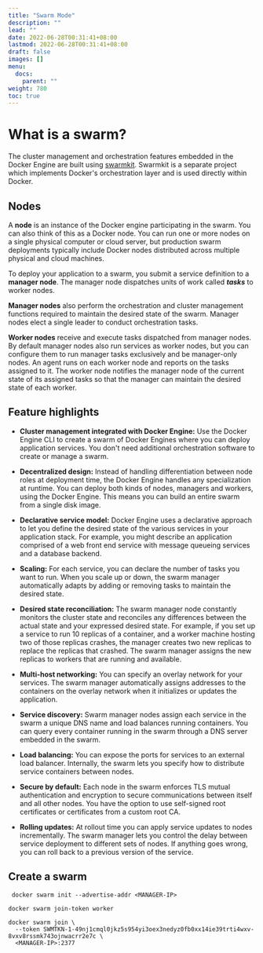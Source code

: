 ```yaml
---
title: "Swarm Mode"
description: ""
lead: ""
date: 2022-06-28T00:31:41+08:00
lastmod: 2022-06-28T00:31:41+08:00
draft: false
images: []
menu:
  docs:
    parent: ""
weight: 780
toc: true
---
```


# What is a swarm?

The cluster management and orchestration features embedded in the Docker Engine
are built using [swarmkit](https://github.com/docker/swarmkit/). Swarmkit is a
separate project which implements Docker's orchestration layer and is used
directly within Docker.

## Nodes

A **node** is an instance of the Docker engine participating in the swarm. You can also think of this as a Docker node. You can run one or more nodes on a single physical computer or cloud server, but production swarm deployments typically include Docker nodes distributed across multiple physical and cloud machines.

To deploy your application to a swarm, you submit a service definition to a **manager node**. The manager node dispatches units of work called ***tasks*** to worker nodes.

**Manager nodes** also perform the orchestration and cluster management functions required to maintain the desired state of the swarm. Manager nodes elect a single leader to conduct orchestration tasks.

**Worker nodes** receive and execute tasks dispatched from manager nodes. By default manager nodes also run services as worker nodes, but you can configure them to run manager tasks exclusively and be manager-only nodes. An agent runs on each worker node and reports on the tasks assigned to it. The worker node notifies the manager node of the current state of its assigned tasks so that the manager can maintain the desired state of each worker.

## Feature highlights

* **Cluster management integrated with Docker Engine:** Use the Docker Engine CLI to create a swarm of Docker Engines where you can deploy application services. You don't need additional orchestration software to create or manage a swarm.

* **Decentralized design:** Instead of handling differentiation between node roles at deployment time, the Docker Engine handles any specialization at runtime. You can deploy both kinds of nodes, managers and workers, using the Docker Engine. This means you can build an entire swarm from a single disk image.

* **Declarative service model:** Docker Engine uses a declarative approach to let you define the desired state of the various services in your application stack. For example, you might describe an application comprised of a web front end service with message queueing services and a database backend.

* **Scaling:** For each service, you can declare the number of tasks you want to run. When you scale up or down, the swarm manager automatically adapts by adding or removing tasks to maintain the desired state.

* **Desired state reconciliation:** The swarm manager node constantly monitors the cluster state and reconciles any differences between the actual state and your expressed desired state. For example, if you set up a service to run 10 replicas of a container, and a worker machine hosting two of those replicas crashes, the manager creates two new replicas to replace the replicas that crashed. The swarm manager assigns the new replicas to workers that are running and available.

* **Multi-host networking:** You can specify an overlay network for your services. The swarm manager automatically assigns addresses to the containers on the overlay network when it initializes or updates the application.

* **Service discovery:** Swarm manager nodes assign each service in the swarm a unique DNS name and load balances running containers. You can query every container running in the swarm through a DNS server embedded in the swarm.

* **Load balancing:** You can expose the ports for services to an external load balancer. Internally, the swarm lets you specify how to distribute service containers between nodes.

* **Secure by default:** Each node in the swarm enforces TLS mutual authentication and encryption to secure communications between itself and all other nodes. You have the option to use self-signed root certificates or certificates from a custom root CA.

* **Rolling updates:** At rollout time you can apply service updates to nodes incrementally. The swarm manager lets you control the delay between service deployment to different sets of nodes. If anything goes wrong, you can roll back to a previous version of the service.

## Create a swarm

```
 docker swarm init --advertise-addr <MANAGER-IP>
```

```
docker swarm join-token worker
```

```
docker swarm join \
  --token SWMTKN-1-49nj1cmql0jkz5s954yi3oex3nedyz0fb0xx14ie39trti4wxv-8vxv8rssmk743ojnwacrr2e7c \
  <MANAGER-IP>:2377
```